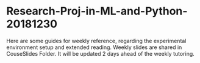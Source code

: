 # Research-Proj-in-ML-and-Python-20181230

Here are some guides for weekly reference, regarding the experimental environment setup and extended reading.
Weekly slides are shared in CouseSlides Folder. It will be updated 2 days ahead of the weekly tutoring.

